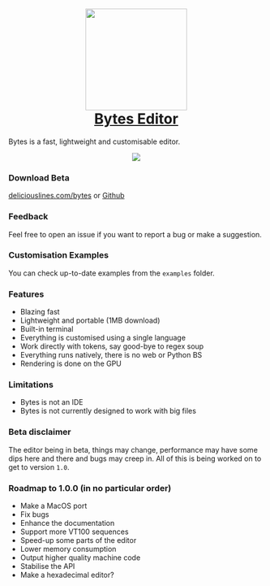 <h1 align="center">
  <a href="https://deliciouslines.com/bytes" target="_blank">
    <img width=200 height=200 src="https://deliciouslines.com/images/bytes_logo_512.png"/>
    <br/>
    Bytes Editor
  </a>
</h1>

Bytes is a fast, lightweight and customisable editor.

<p align="center">
  <img src="https://deliciouslines.com/images/bytes_screenshot.png"/>
</p>

### Download Beta
[deliciouslines.com/bytes](https://deliciouslines.com/bytes)
or
[Github](https://github.com/DeliciousLines/bytes-editor/releases/latest)

### Feedback
Feel free to open an issue if you want to report a bug or make a suggestion.

### Customisation Examples
You can check up-to-date examples from the ``examples`` folder.

### Features
- Blazing fast
- Lightweight and portable (1MB download)
- Built-in terminal
- Everything is customised using a single language
- Work directly with tokens, say good-bye to regex soup
- Everything runs natively, there is no web or Python BS
- Rendering is done on the GPU

### Limitations
- Bytes is not an IDE
- Bytes is not currently designed to work with big files

### Beta disclaimer
The editor being in beta, things may change, performance may have some dips here and there and bugs may creep in. All of this is being worked on to get to version `1.0`.

### Roadmap to 1.0.0 (in no particular order)
- Make a MacOS port
- Fix bugs
- Enhance the documentation
- Support more VT100 sequences
- Speed-up some parts of the editor
- Lower memory consumption
- Output higher quality machine code
- Stabilise the API
- Make a hexadecimal editor?
